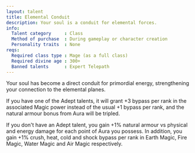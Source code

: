 ```yaml
---
layout: talent
title: Elemental Conduit
description: Your soul is a conduit for elemental forces.
info:
  Talent category     : Class
  Method of purchase  : During gameplay or character creation
  Personality traits  : None
reqs:
  Required class type : Mage (as a full class)
  Required divine age : 300+
  Banned talents      : Expert Telepath
---
```


Your soul has become a direct conduit for primordial energy, strengthening your
connection to the elemental planes.

If you have one of the Adept talents, it will grant +3 bypass per rank in the
associated Magic power instead of the usual +1 bypass per rank, and the natural
armour bonus from Aura will be tripled.

If you don't have an Adept talent, you gain +1% natural armour vs physical and
energy damage for each point of Aura you possess.  In addition, you gain +1%
crush, heat, cold and shock bypass per rank in Earth Magic, Fire Magic, Water
Magic and Air Magic respectively.
